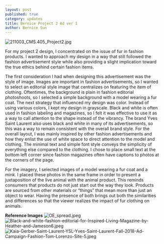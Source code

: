 ```yaml
---
layout: post
published: true
category: updates
title: Bernice Project 2 Ad ver 1
author: Bernice Sun
---
```

![211003_CMS.405_Project2.jpg]({{site.baseurl}}/assets/211003_CMS.405_Project2.jpg)

For my project 2 design, I concentrated on the issue of fur in fashion products. I wanted to approach my design in a way that still followed the fashion advertisement style while also providing a slight implication toward the true ethics behind certain fashion items.

The first consideration I had when designing this advertisement was the style of image. Images are important in fashion advertisements, so I wanted to select an editorial style image that centralizes on featuring the item of clothing. Oftentimes, the background is plain in fashion editorial photoshoots, so I selected a simple background with a model wearing a fur coat. The next strategy that influenced my design was color. Instead of using various colors, I kept my design in grayscale. Black and white is often used in fashion labeling and magazines, so I felt it was effective to use it as a way to call attention to the shape instead of the vibrancy. The brand Yves Saint Laurent also uses black and white in many of its advertisements, so this was a way to remain consistent with the overall brand style. For the overall layout, I was mainly inspired by other fashion advertisements and how they enlist the use of white space to direct attention to the model and clothing. The minimal text and simple font style conveys the simplicity of everything else compared to the clothing. I chose to place small text at the bottom left corner since fashion magazines often have captions to photos at the corners of the page.

For the imagery, I selected images of a model wearing a fur coat and a mink. I placed these photos in the same frame in order to present a juxtaposition of the live animal with the animal product. This reminds consumers that products do not just start out the way they look. Products are sourced from other materials or “things” that mean more than just an object to wear. Having the presence of both brings out both the similarities and differences so that the viewer realizes the impact of fur clothing on animals.

**Reference Images**
![OE_spread.jpeg]({{site.baseurl}}/assets/OE_spread.jpeg)
![Black-and-white-fashion-editorial-for-Inspired-Living-Magazine-by-Heather-and-Jameson6.jpeg]({{site.baseurl}}/assets/Black-and-white-fashion-editorial-for-Inspired-Living-Magazine-by-Heather-and-Jameson6.jpeg)
![Kaia-Gerber-Saint-Laurent-YSL-Yves-Saint-Laurent-Fall-2018-Ad-Campaign-Fashion-Tom-Lorenzo-Site-5.jpeg]({{site.baseurl}}/assets/Kaia-Gerber-Saint-Laurent-YSL-Yves-Saint-Laurent-Fall-2018-Ad-Campaign-Fashion-Tom-Lorenzo-Site-5.jpeg)